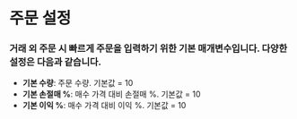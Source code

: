 # **주문 설정**

### 거래 외 주문 시 빠르게 주문을 입력하기 위한 기본 매개변수입니다. 다양한 설정은 다음과 같습니다.

- **기본 수량**: 주문 수량. 기본값 = 10
- **기본 손절매 %**: 매수 가격 대비 손절매 %. 기본값 = 10
- **기본 이익 %**: 매수 가격 대비 이익 %. 기본값 = 10
